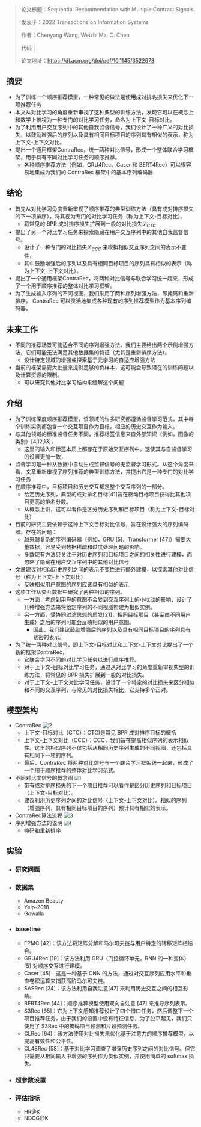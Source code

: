 > 论文标题：Sequential Recommendation with Multiple Contrast Signals
>
> 发表于：2022  Transactions on Information Systems
>
> 作者：Chenyang Wang, Weizhi Ma, C. Chen
>
> 代码：
>
> 论文地址：https://dl.acm.org/doi/pdf/10.1145/3522673

## 摘要

- 为了训练一个顺序推荐模型，一种常见的做法是使用成对排名损失来优化下一项推荐任务
- 本文从对比学习的角度重新审视了这种典型的训练方法，发现它可以在概念上和数学上被视为一种专门的对比学习任务，命名为上下文-目标对比。
- 为了利用用户交互序列中的其他自我监督信号，我们设计了一种广义的对比损失，以鼓励增强后的序列以及具有相同目标项目的序列具有相似的表示，称为上下文-上下文对比。
- 提出一个通用框架ContraRec，统一两种对比信号，形成一个整体联合学习框架，用于具有不同对比学习任务的顺序推荐。
  - 各种顺序推荐方法（例如，GRU4Rec、Caser  和 BERT4Rec）可以很容易地集成为我们的 ContraRec 框架中的基本序列编码器

## 结论

- 首先从对比学习角度重新审视了顺序推荐的典型训练方法（具有成对排序损失的下一项排序），将其视为专门的对比学习任务（称为上下文-目标对比）。
  - 将常见的 BPR 成对排序损失扩展到一般的对比损失$\mathcal L_{CTC}$
- 提出了另一个对比学习任务来探索隐藏在用户交互序列中的其他自我监督信号。
  - 设计了一种专门的对比损失$\mathcal L_{CCC}$  来模拟相似交互序列之间的表示不变性，
  - 其中鼓励增强后的序列以及具有相同目标项目的序列具有相似的表示（称为上下文-上下文对比）。
- 提出了一个通用框架ContraRec，将两种对比信号与联合学习统一起来，形成了一个用于顺序推荐的整体对比学习框架。
- 为了生成输入序列的不同视图，我们采用了两种序列增强方法，即掩码和重新排序。  ContraRec 可以灵活地集成各种现有的序列推荐模型作为基本序列编码器。

## 未来工作

- 不同的推荐场景可能适合不同的序列增强方法。我们主要给出两个示例增强方法，它们可能无法满足其他数据集的特征（尤其是重新排序方法）。
  - 设计特定领域的增强或探索基于元学习的自适应增强方法
- 当前的框架需要大批量来提供足够的负样本，这可能会导致潜在的训练问题以及计算资源的限制。
  - 可以研究其他对比学习结构来缓解这个问题

## 介绍

- 为了训练深度顺序推荐模型，该领域的许多研究都遵循监督学习范式，其中每个训练实例都包含一个交互项目作为目标，相应的历史交互作为输入。
- 与其他领域的标准监督任务不同，推荐标签信息来自外部知识（例如，图像的类别）[4,12,13]，
  - 这里的输入和标签本质上都存在于原始交互序列中。这使其与自监督学习的设置更加一致，
- 监督学习是一种从数据中自动生成监督信号的无监督学习形式。从这个角度来看，文章重新审视了序列推荐的典型训练方法，并提出它是一种专门的对比学习任务
- 在顺序推荐中，目标项目和历史交互都是整个交互序列的一部分。
  - 给定历史序列，典型的成对排名目标[41]旨在驱动目标项目获得比其他项目更高的排名分数。
  - 从概念上讲，这可以看作是区分历史序列和目标项目（称为上下文-目标对比）
- 目前的研究主要依赖于这种上下文目标对比信号，旨在设计强大的序列编码器。存在的问题：
  - 越来越复杂的序列编码器（例如，GRU [5]、Transformer [47]）需要大量数据，容易受到数据稀疏和过度处理问题的影响。
  - 多数现有方法只关注于对历史序列和目标项目之间的相关性进行建模，而忽略了隐藏在用户交互序列中的其他对比信号
- 文章建议对相似历史序列之间的表示不变性进行额外建模，以探索其他对比信号（称为上下文-上下文对比）
  - 反映相似用户意图的序列应该具有相似的表示
- 这项工作从交互数据中研究了两种相似的序列。
  - 一方面，考虑到用户的意图不会受到交互序列上的小扰动的影响，设计了几种增强方法来将给定序列的不同视图构建为相似实例。
  - 另一方面，受协同过滤思想的启发[21]，相同目标项目（甚至由不同用户生成）之后的序列可能会反映相似的用户意图。
    - 因此，我们建议鼓励增强后的序列以及具有相同目标项目的序列具有紧密的表示。
- 为了统一两种对比信号，即上下文-目标对比和上下文-上下文对比提出了一个新的框架ContraRec，
  - 它联合学习不同的对比学习任务以进行顺序推荐。
  - 对于上下文-目标对比学习任务，通过从对比学习的角度重新审视典型的训练方法，将常见的  BPR 损失扩展到一般的对比损失。
  - 对于上下文-上下文对比学习任务，设计了一个特定的对比损失来区分相似和不同的交互序列，与常见的对比损失相比，它支持多个正对。

## 模型架构

- ContraRec
  ![2](img/2.png)
  - 上下文-目标对比（CTC）：CTC)是常见 BPR  成对排序目标的概括
  - 上下文-上下文对比（CCC）：CCC，我们旨在提高相似序列的表示相似性。这里的相似序列不仅包括从相同历史序列生成的不同视图，还包括具有相同下一项的序列。
  - 最后，ContraRec  将两种对比信号与一个联合学习框架统一起来，形成了一个用于顺序推荐的整体对比学习范式。
- 不同对比度信号的概念图
  <img src="img/1.jpg" alt="1" style="zoom:80%;" />
  - 带有成对排序损失的下一个项目推荐可以看作是区分历史序列和目标项目（上下文-目标对比）。
  - 建议利用历史序列之间的对比信号（上下文-上下文对比）。相似的序列（增强序列，具有相同目标项目的序列）预计具有相似的表示。
- ContraRec算法流程
  ![3](img/3.png)
- 序列增强方法的说明
  <img src="img/4.png" alt="4" style="zoom:80%;" />
  - 掩码和重新排序

## 实验

- ### 研究问题

- ### 数据集

  - Amazon Beauty
  - Yelp-2018
  - Gowalla

- ### baseline

  - FPMC [42]：该方法将矩阵分解和马尔可夫链与用户特定的转移矩阵相结合。
  - GRU4Rec [19]：该方法利用 GRU（门控循环单元，RNN  的一种变体）[5] 对顺序交互进行建模。 
  - Caser [45]：这是一种基于 CNN 的方法，通过对交互序列应用水平和垂直卷积运算来捕获高阶马尔可夫链。
  - SASRec [24]：该方法利用自我注意[47] 来利用历史交互之间的相互影响。
  - BERT4Rec  [44]：顺序推荐模型使用双向自注意 [47] 来推导序列表示。
  - S3Rec  [65]：它为上下文感知推荐设计了四个借口任务，然后调整下一个项目推荐任务，由于我们的设置中没有特征信息，为了公平起见，我们只使用了  S3Rec 中的掩码项目预测和片段预测任务。
  - CLRec [64]：该方法使用对比损失来优化基于注意力的顺序推荐模型，以提高有效性和公平性。
  - CL4SRec [58]：基于对比学习调查了增强历史序列之间的对比信号。但它只需要从相同输入中增强的序列作为类似实例，并使用简单的  softmax 损失。

- ### 超参数设置

- ### 评估指标

  - HR@K
  - NDCG@K